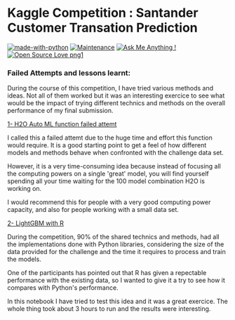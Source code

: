 # Kaggle Competition : Santander Customer Transation Prediction
[![made-with-python](https://img.shields.io/badge/Made%20with-Python-1f425f.svg)](https://twitter.com/wajdi_bs)
 [![Maintenance](https://img.shields.io/badge/Maintained%3F-yes-green.svg)](https://twitter.com/wajdi_bs) [![Ask Me Anything !](https://img.shields.io/badge/Ask%20me-anything-1abc9c.svg)](https://twitter.com/wajdi_bs)  [![Open Source Love png1](https://badges.frapsoft.com/os/v1/open-source.png?v=103)](https://twitter.com/wajdi_bs)

### Failed Attempts and lessons learnt:
During the course of this competition, I have tried various methods and ideas. Not all of them worked but it was an interesting exercice to see what would be the impact of trying different technics and methods on the overall performance of my final submission.


[1- H2O Auto ML function failed attemt](/Other_Scripts/Kaggle_H2O_Auto_ML_Function_Test_V03.ipynb)

I called this a failed attemt due to the huge time and effort this function would require. It is a good starting point to get a feel of how different models and methods behave when confronted with the challenge data set. 

However, it is a very time-consuming idea because instead of focusing all the computing powers on a single 'great' model, you will find yourself spending all your time waiting for the 100 model combination H2O is working on.

I would recommend this for people with a very good computing power capacity, and also for people working with a small data set.

[2- LightGBM with R](/Other_Scripts/R_LightGBM_NoteBook_V04.ipynb)

During the competition, 90% of the shared technics and methods, had all the implementations done with Python libraries, considering the size of the data provided for the challenge and the time it requires to process and train the models.

One of the participants has pointed out that R has given a repectable performance with the existing data, so I wanted to give it a try to see how it compares with Python's performance.

In this notebook I have tried to test this idea and it was a great exercice. The whole thing took about 3 hours to run and the results were interesting.


